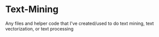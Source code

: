 # Text-Mining
Any files and helper code that I've created/used to do text mining, text vectorization, or text processing
